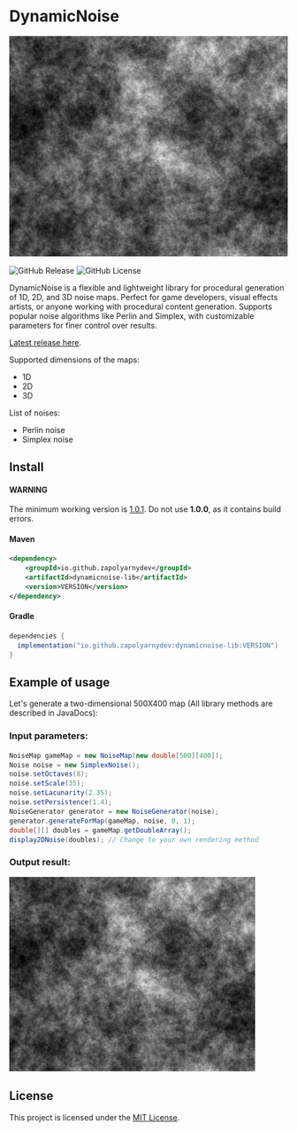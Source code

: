 # DynamicNoise
<img src="./images/noise-preview.png" width="575"/>

![GitHub Release](https://img.shields.io/github/v/release/ZapolyarnyDev/DynamicNoise?style=for-the-badge&color=%235789BF&link=https%3A%2F%2Fgithub.com%2FZapolyarnyDev%2FDynamicNoise%2Freleases)
![GitHub License](https://img.shields.io/github/license/ZapolyarnyDev/DynamicNoise?style=for-the-badge&color=%2347D524&link=..%2FLICENSE)

DynamicNoise is a flexible and lightweight library for procedural generation of 1D, 2D, and 3D noise maps.
Perfect for game developers, visual effects artists, or anyone working with procedural content generation.
Supports popular noise algorithms like Perlin and Simplex, with customizable parameters for finer control over results.

[Latest release here](https://github.com/ZapolyarnyDev/DynamicNoise/releases).


Supported dimensions of the maps:
- 1D
- 2D
- 3D


List of noises:
- Perlin noise
- Simplex noise

## Install

#### WARNING
The minimum working version is [1.0.1](https://github.com/ZapolyarnyDev/DynamicNoise/releases). Do not use **1.0.0**, as it contains build errors.

#### Maven

```xml
<dependency>
    <groupId>io.github.zapolyarnydev</groupId>
    <artifactId>dynamicnoise-lib</artifactId>
    <version>VERSION</version>
</dependency>
```

#### Gradle

```groovy
dependencies {
  implementation("io.github.zapolyarnydev:dynamicnoise-lib:VERSION")
}
```

## Example of usage

Let's generate a two-dimensional 500X400 map (All library methods are described in JavaDocs):

### Input parameters:

```java
NoiseMap gameMap = new NoiseMap(new double[500][400]);
Noise noise = new SimplexNoise();
noise.setOctaves(8);
noise.setScale(35);
noise.setLacunarity(2.35);
noise.setPersistence(1.4);
NoiseGenerator generator = new NoiseGenerator(noise);
generator.generateForMap(gameMap, noise, 0, 1);
double[][] doubles = gameMap.getDoubleArray();
display2DNoise(doubles); // Change to your own rendering method 
```

### Output result:

<img src="./images/noise-preview.png" width="445"/>

## License
This project is licensed under the [MIT License](https://github.com/ZapolyarnyDev/DynamicNoise/blob/main/LICENSE).

